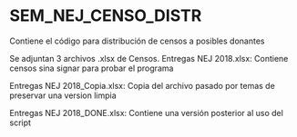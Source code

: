 # SEM_NEJ_CENSO_DISTR
Contiene el código para distribución de censos a posibles donantes

Se adjuntan 3 archivos .xlsx de Censos.
Entregas NEJ 2018.xlsx: Contiene censos sina signar para probar el programa

Entregas NEJ 2018_Copia.xlsx: Copia del archivo pasado por temas de preservar una version limpia

Entregas NEJ 2018_DONE.xlsx: Contiene una versión posterior al uso del script
